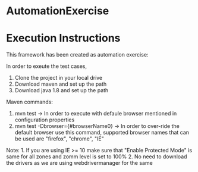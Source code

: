# AutomationExercise
# Execution Instructions

This framework has been created as automation exercise:


In order to exeute the test cases, 
1. Clone the project in your local drive
2. Download maven and set up the path
3. Download java 1.8 and set up the path

Maven commands:
  1. mvn test -> In order to execute with defaule browser mentioned in configuration properties
  2. mvn test -Dbrowser={#browserName0} -> In order to over-ride the default browser use this command, supported browser names that can be                                             used are "firefox", "chrome", "IE"
  
  Note: 1. If you are using IE >= 10 make sure that "Enable Protected Mode" is same for all zones and zomm level is set to 100%
        2. No need to download the drivers as we are using webdrivermanager for the same
